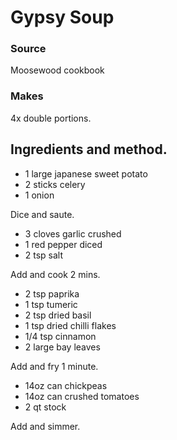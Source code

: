 # Gypsy Soup

### Source

Moosewood cookbook

### Makes

4x double portions.

## Ingredients and method.

* 1 large japanese sweet potato
* 2 sticks celery
* 1 onion

Dice and saute.

* 3 cloves garlic crushed
* 1 red pepper diced
* 2 tsp salt

Add and cook 2 mins.

* 2 tsp paprika
* 1 tsp tumeric
* 2 tsp dried basil
* 1 tsp dried chilli flakes
* 1/4 tsp cinnamon
* 2 large bay leaves

Add and fry 1 minute.

* 14oz can chickpeas
* 14oz can crushed tomatoes
* 2 qt stock

Add and simmer.

